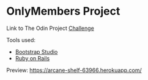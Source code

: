 # OnlyMembers Project

Link to The Odin Project [Challenge](https://www.theodinproject.com/paths/full-stack-ruby-on-rails/courses/ruby-on-rails/lessons/members-only)

Tools used:
- [Bootstrap Studio](https://bootstrapstudio.io/)
- [Ruby on Rails](https://rubyonrails.org/)

Preview: https://arcane-shelf-63966.herokuapp.com/
